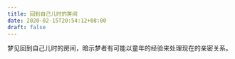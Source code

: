 ```yaml
---
title: 回到自己儿时的房间
date: 2020-02-15T20:54:12+08:00
draft: false
---
```


梦见回到自己儿时的房间，暗示梦者有可能以童年的经验来处理现在的亲密关系。